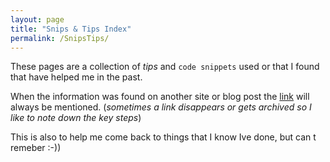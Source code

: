 ```yaml
---
layout: page
title: "Snips & Tips Index"
permalink: /SnipsTips/
---
```


These pages are a collection of _tips_ and `code snippets` used or that I found that have helped me in the past.

When the information was found on another site or blog post the [link](_none) will always be mentioned. (_sometimes a link disappears or gets archived so I like to note down the key steps_)

This is also to help me come back to things that I know Ive done, but can t remeber :-))
